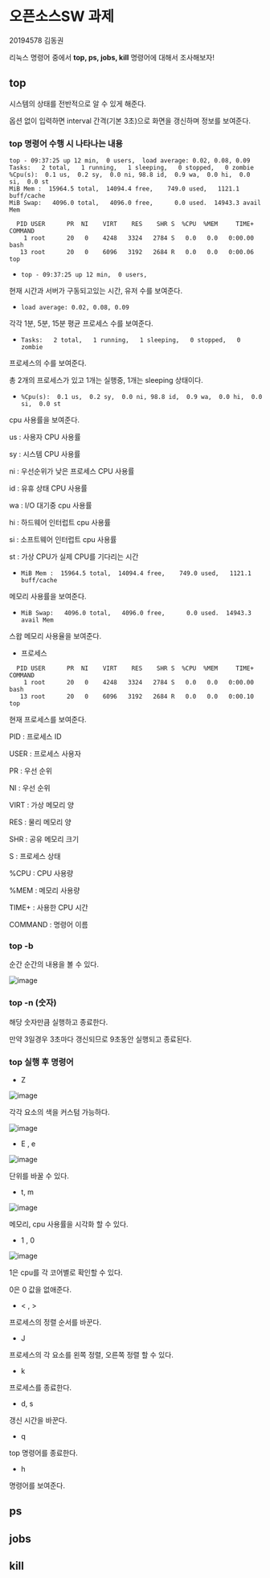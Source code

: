 # 오픈소스SW 과제

20194578 김동권

리눅스 명령어 중에서 **top, ps, jobs, kill** 명령어에 대해서 조사해보자!

## top

시스템의 상태를 전반적으로 알 수 있게 해준다.

옵션 없이 입력하면 interval 간격(기본 3초)으로 화면을 갱신하며 정보를 보여준다.

### top 명령어 수행 시 나타나는 내용
```
top - 09:37:25 up 12 min,  0 users,  load average: 0.02, 0.08, 0.09
Tasks:   2 total,   1 running,   1 sleeping,   0 stopped,   0 zombie
%Cpu(s):  0.1 us,  0.2 sy,  0.0 ni, 98.8 id,  0.9 wa,  0.0 hi,  0.0 si,  0.0 st
MiB Mem :  15964.5 total,  14094.4 free,    749.0 used,   1121.1 buff/cache
MiB Swap:   4096.0 total,   4096.0 free,      0.0 used.  14943.3 avail Mem

  PID USER      PR  NI    VIRT    RES    SHR S  %CPU  %MEM     TIME+ COMMAND
    1 root      20   0    4248   3324   2784 S   0.0   0.0   0:00.00 bash
   13 root      20   0    6096   3192   2684 R   0.0   0.0   0:00.06 top
```

- `top - 09:37:25 up 12 min,  0 users,`

현재 시간과 서버가 구동되고있는 시간, 유저 수를 보여준다.

- `load average: 0.02, 0.08, 0.09`

각각 1분, 5분, 15분 평균 프로세스 수를 보여준다.

- `Tasks:   2 total,   1 running,   1 sleeping,   0 stopped,   0 zombie`

프로세스의 수를 보여준다.

총 2개의 프로세스가 있고 1개는 실행중, 1개는 sleeping 상태이다.

- `%Cpu(s):  0.1 us,  0.2 sy,  0.0 ni, 98.8 id,  0.9 wa,  0.0 hi,  0.0 si,  0.0 st`

cpu 사용률을 보여준다.

us : 사용자 CPU 사용률

sy : 시스템 CPU 사용률

ni : 우선순위가 낮은 프로세스 CPU 사용률

id : 유휴 상태 CPU 사용률

wa : I/O 대기중 cpu 사용률

hi : 하드웨어 인터럽트 cpu 사용률

si : 소프트웨어 인터럽트 cpu 사용률

st : 가상 CPU가 실제 CPU를 기다리는 시간

- `MiB Mem :  15964.5 total,  14094.4 free,    749.0 used,   1121.1 buff/cache`

메모리 사용률을 보여준다.

- `MiB Swap:   4096.0 total,   4096.0 free,      0.0 used.  14943.3 avail Mem`

스왑 메모리 사용율을 보여준다.

- 프로세스

```
  PID USER      PR  NI    VIRT    RES    SHR S  %CPU  %MEM     TIME+ COMMAND
    1 root      20   0    4248   3324   2784 S   0.0   0.0   0:00.00 bash
   13 root      20   0    6096   3192   2684 R   0.0   0.0   0:00.10 top
```

현재 프로세스를 보여준다.

PID : 프로세스 ID

USER : 프로세스 사용자

PR : 우선 순위

NI : 우선 순위

VIRT : 가상 메모리 양

RES : 물리 메모리 양

SHR : 공유 메모리 크기

S : 프로세스 상태

%CPU : CPU 사용량

%MEM : 메모리 사용량

TIME+ : 사용한 CPU 시간

COMMAND : 명령어 이름

### top -b

순간 순간의 내용을 볼 수 있다.

![image](https://github.com/rkrkrkwk/oss_test/assets/166924793/29464940-4559-4a0b-ab05-f333905bb8f4)

### top -n (숫자)

해당 숫자만큼 실행하고 종료한다.

만약 3일경우 3초마다 갱신되므로 9초동안 실행되고 종료된다.

### top 실행 후 명령어

- Z

![image](https://github.com/rkrkrkwk/oss_test/assets/166924793/f3c0d218-bd3e-4b32-99ff-21f292e2bd02)

각각 요소의 색을 커스텀 가능하다.

![image](https://github.com/rkrkrkwk/oss_test/assets/166924793/4b108238-8eba-4406-9ce8-cf9877149952)

- E , e

![image](https://github.com/rkrkrkwk/oss_test/assets/166924793/64474fba-17d7-4d81-9b95-2ee5b1a4e8f6)

단위를 바꿀 수 있다.

- t, m

![image](https://github.com/rkrkrkwk/oss_test/assets/166924793/1546fd46-e6a1-4e7b-b236-a73590a8df1c)

메모리, cpu 사용률을 시각화 할 수 있다.

- 1 , 0

![image](https://github.com/rkrkrkwk/oss_test/assets/166924793/29ca8e57-98ed-490e-b971-2dfbc888f26f)

1은 cpu를 각 코어별로 확인할 수 있다.

0은 0 값을 없애준다.

- < , >

프로세스의 정렬 순서를 바꾼다.

- J

프로세스의 각 요소를 왼쪽 정렬, 오른쪽 정렬 할 수 있다.

- k

프로세스를 종료한다.

- d, s

갱신 시간을 바꾼다.

- q

top 명령어를 종료한다.

- h

명령어를 보여준다.



## ps

## jobs

## kill
